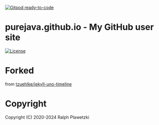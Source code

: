 [![Gitpod ready-to-code](https://img.shields.io/badge/Gitpod-ready--to--code-blue?logo=gitpod)](https://gitpod.io/#https://github.com/purejava/purejava.github.io)

# purejava.github.io - My GitHub user site
[![License](https://img.shields.io/github/license/purejava/purejava.github.io.svg)](https://github.com/purejava/purejava.github.io/blob/master/LICENSE)

# Forked
from [tzuehlke/jekyll-uno-timeline](https://github.com/tzuehlke/jekyll-uno-timeline)

# Copyright
Copyright (C) 2020-2024 Ralph Plawetzki